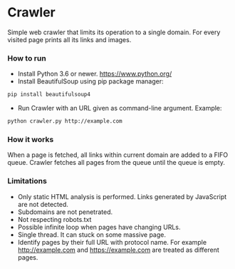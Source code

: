 # Crawler

Simple web crawler that limits its operation to a single domain.
For every visited page prints all its links and images.

### How to run
* Install Python 3.6 or newer. https://www.python.org/
* Install BeautifulSoup using pip package manager:
```bash
pip install beautifulsoup4
```
* Run Crawler with an URL given as command-line argument. Example:
```bash
python crawler.py http://example.com
```
### How it works
When a page is fetched, all links within current domain are added to a FIFO queue.
Crawler fetches all pages from the queue until the queue is empty.

### Limitations
* Only static HTML analysis is performed. Links generated by JavaScript are not detected.
* Subdomains are not penetrated.
* Not respecting robots.txt
* Possible infinite loop when pages have changing URLs.
* Single thread. It can stuck on some massive page.
* Identify pages by their full URL with protocol name. For example http://example.com and https://example.com
  are treated as different pages.
